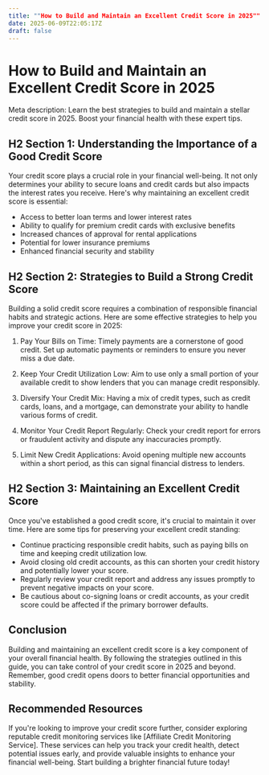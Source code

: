 ```yaml
---
title: ""How to Build and Maintain an Excellent Credit Score in 2025""
date: 2025-06-09T22:05:17Z
draft: false
---
```


# How to Build and Maintain an Excellent Credit Score in 2025

Meta description: Learn the best strategies to build and maintain a stellar credit score in 2025. Boost your financial health with these expert tips.

## H2 Section 1: Understanding the Importance of a Good Credit Score

Your credit score plays a crucial role in your financial well-being. It not only determines your ability to secure loans and credit cards but also impacts the interest rates you receive. Here's why maintaining an excellent credit score is essential:

- Access to better loan terms and lower interest rates
- Ability to qualify for premium credit cards with exclusive benefits
- Increased chances of approval for rental applications
- Potential for lower insurance premiums
- Enhanced financial security and stability

## H2 Section 2: Strategies to Build a Strong Credit Score

Building a solid credit score requires a combination of responsible financial habits and strategic actions. Here are some effective strategies to help you improve your credit score in 2025:

1. Pay Your Bills on Time: Timely payments are a cornerstone of good credit. Set up automatic payments or reminders to ensure you never miss a due date.

2. Keep Your Credit Utilization Low: Aim to use only a small portion of your available credit to show lenders that you can manage credit responsibly.

3. Diversify Your Credit Mix: Having a mix of credit types, such as credit cards, loans, and a mortgage, can demonstrate your ability to handle various forms of credit.

4. Monitor Your Credit Report Regularly: Check your credit report for errors or fraudulent activity and dispute any inaccuracies promptly.

5. Limit New Credit Applications: Avoid opening multiple new accounts within a short period, as this can signal financial distress to lenders.

## H2 Section 3: Maintaining an Excellent Credit Score

Once you've established a good credit score, it's crucial to maintain it over time. Here are some tips for preserving your excellent credit standing:

- Continue practicing responsible credit habits, such as paying bills on time and keeping credit utilization low.
- Avoid closing old credit accounts, as this can shorten your credit history and potentially lower your score.
- Regularly review your credit report and address any issues promptly to prevent negative impacts on your score.
- Be cautious about co-signing loans or credit accounts, as your credit score could be affected if the primary borrower defaults.

## Conclusion

Building and maintaining an excellent credit score is a key component of your overall financial health. By following the strategies outlined in this guide, you can take control of your credit score in 2025 and beyond. Remember, good credit opens doors to better financial opportunities and stability.

## Recommended Resources

If you're looking to improve your credit score further, consider exploring reputable credit monitoring services like [Affiliate Credit Monitoring Service]. These services can help you track your credit health, detect potential issues early, and provide valuable insights to enhance your financial well-being. Start building a brighter financial future today!